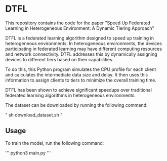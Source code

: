 # DTFL
This repository contains the code for the paper "Speed Up Federated Learning in Heterogeneous Environment: A Dynamic Tiering Approach"

DTFL is a federated learning algorithm designed to speed up training in heterogeneous environments. In heterogeneous environments, the devices participating in federated learning may have different computing resources and network connectivity. DTFL addresses this by dynamically assigning devices to different tiers based on their capabilities.

To do this, this Python program simulates the CPU profile for each client and calculates the intermediate data size and delay. It then uses this information to assign clients to tiers to minimize the overall training time.

DTFL has been shown to achieve significant speedups over traditional federated learning algorithms in heterogeneous environments.

The dataset can be downloaded by running the following command:

"
sh download_dataset.sh
"

## Usage
To train the model, run the following command:

'''
python3 main.py
'''
